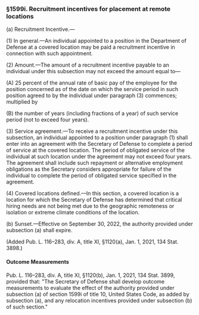 ### §1599i. Recruitment incentives for placement at remote locations ###

(a) Recruitment Incentive.—

(1) In general.—An individual appointed to a position in the Department of Defense at a covered location may be paid a recruitment incentive in connection with such appointment.

(2) Amount.—The amount of a recruitment incentive payable to an individual under this subsection may not exceed the amount equal to—

(A) 25 percent of the annual rate of basic pay of the employee for the position concerned as of the date on which the service period in such position agreed to by the individual under paragraph (3) commences; multiplied by

(B) the number of years (including fractions of a year) of such service period (not to exceed four years).

(3) Service agreement.—To receive a recruitment incentive under this subsection, an individual appointed to a position under paragraph (1) shall enter into an agreement with the Secretary of Defense to complete a period of service at the covered location. The period of obligated service of the individual at such location under the agreement may not exceed four years. The agreement shall include such repayment or alternative employment obligations as the Secretary considers appropriate for failure of the individual to complete the period of obligated service specified in the agreement.

(4) Covered locations defined.—In this section, a covered location is a location for which the Secretary of Defense has determined that critical hiring needs are not being met due to the geographic remoteness or isolation or extreme climate conditions of the location.

(b) Sunset.—Effective on September 30, 2022, the authority provided under subsection (a) shall expire.

(Added Pub. L. 116–283, div. A, title XI, §1120(a), Jan. 1, 2021, 134 Stat. 3898.)

#### Outcome Measurements ####

Pub. L. 116–283, div. A, title XI, §1120(b), Jan. 1, 2021, 134 Stat. 3899, provided that: "The Secretary of Defense shall develop outcome measurements to evaluate the effect of the authority provided under subsection (a) of section 1599i of title 10, United States Code, as added by subsection (a), and any relocation incentives provided under subsection (b) of such section."